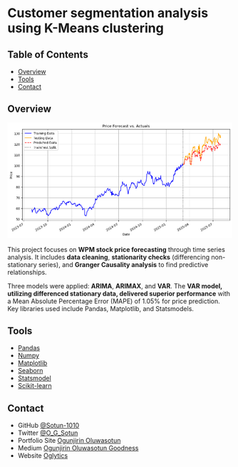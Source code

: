 # Customer segmentation analysis using K-Means clustering
<!-- TABLE OF CONTENTS -->

## Table of Contents

- [Overview](#overview)
- [Tools](#tools)
- [Contact](#contact)

<!-- OVERVIEW -->

## Overview

![screenshot](image.png)

This project focuses on **WPM stock price forecasting** through time series analysis. It includes **data cleaning**, **stationarity checks** (differencing non-stationary series), and **Granger Causality analysis** to find predictive relationships.

Three models were applied: **ARIMA**, **ARIMAX**, and **VAR**. The **VAR model, utilizing differenced stationary data, delivered superior performance** with a Mean Absolute Percentage Error (MAPE) of 1.05% for price prediction. Key libraries used include Pandas, Matplotlib, and Statsmodels.

## Tools

- [Pandas](https://pandas.pydata.org)
- [Numpy](https://numpy.org)
- [Matplotlib](https://matplotlib.org)
- [Seaborn](https://seaborn.pydata.org)
- [Statsmodel](https://www.statsmodels.org/stable/index.html)
- [Scikit-learn](https://scikit-learn.org/stable/)

## Contact

- GitHub [@Sotun-1010](https://github.com/Sotun-1010)
- Twitter [@O_G_Sotun](https://twitter.com/O_G_Sotun?t=kRiO1YNhYKn8NJJnxTZ42A&s=03)
- Portfolio Site [Ogunjirin Oluwasotun](https://www.datascienceportfol.io/oluwasotunogunjirind)
- Medium [Ogunjirin Oluwasotun Goodness](https://medium.com/@oluwasotunogunjirin)
- Website [Oglytics](https://oglytics.webflow.io/)
